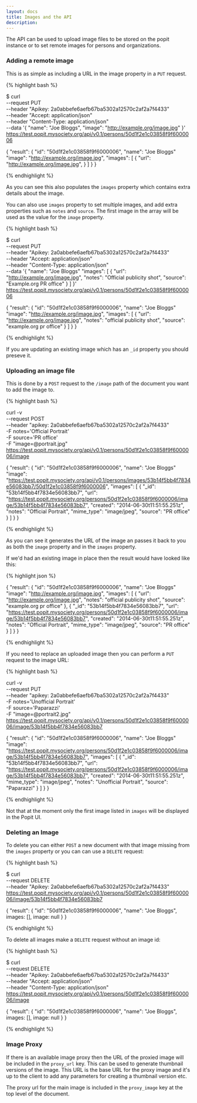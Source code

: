 ```yaml
---
layout: docs
title: Images and the API
description: 
---
```


The API can be used to upload image files to be stored on the popit instance or to set remote images for persons and organizations.

### Adding a remote image

This is as simple as including a URL in the image property in a `PUT` request.

{% highlight bash %}

$ curl                                                          \
    --request PUT                                               \
    --header "Apikey: 2a0abbefe6aefb67ba5302a12570c2af2a7f4433" \
    --header "Accept: application/json"                         \
    --header "Content-Type: application/json"                   \
    --data '{ "name": "Joe Bloggs",
              "image": "http://example.org/image.jpg" }'        \
https://test.popit.mysociety.org/api/v0.1/persons/50d1f2e1c03858f9f6000006

{
  "result": {
    "id": "50d1f2e1c03858f9f6000006",
    "name": "Joe Bloggs"
    "image": "http://example.org/image.jpg",
    "images": [
        {
            "url": "http://example.org/image.jpg",
        }
    ]
  }
}

{% endhighlight %}

As you can see this also populates the `images` property which contains extra details about the image.

You can also use `images` property to set multiple images, and add extra properties such as `notes` and `source`. The first image in the array will be used as the value for the `image` property.

{% highlight bash %}

$ curl                                                          \
    --request PUT                                               \
    --header "Apikey: 2a0abbefe6aefb67ba5302a12570c2af2a7f4433" \
    --header "Accept: application/json"                         \
    --header "Content-Type: application/json"                   \
    --data '{ "name": "Joe Bloggs"
              "images": [
                {
                  "url": "http://example.org/image.jpg",
                  "notes": "Official publicity shot",
                  "source": "Example.org PR office"
                }
              ]
            }'                                                  \
https://test.popit.mysociety.org/api/v0.1/persons/50d1f2e1c03858f9f6000006

{
  "result": {
    "id": "50d1f2e1c03858f9f6000006",
    "name": "Joe Bloggs"
    "image": "http://example.org/image.jpg",
    "images": [
        {
            "url": "http://example.org/image.jpg",
            "notes": "official publicity shot",
            "source": "example.org pr office"
        }
    ]
  }
}

{% endhighlight %}

If you are updating an existing image which has an `_id` property you should preseve it.

### Uploading an image file

This is done by a `POST` request to the `/image` path of the document you want to add the image to.

{% highlight bash %}

curl -v                                                             \
    --request POST                                                  \
    --header "apikey: 2a0abbefe6aefb67ba5302a12570c2af2a7f4433"     \
    -F notes='Official Portrait'                                    \
    -F source='PR office'                                           \
    -F "image=@portrait.jpg"                                        \
https://test.popit.mysociety.org/api/v0.1/persons/50d1f2e1c03858f9f6000006/image

{
  "result": {
    "id": "50d1f2e1c03858f9f6000006",
    "name": "Joe Bloggs"
    "image": "https://test.popit.mysociety.org/api/v0.1/persons/images/53b14f5bb4f7834e56083bb7/50d1f2e1c03858f9f6000006",
    "images": [
        {
            "_id": "53b14f5bb4f7834e56083bb7",
            "url": "https://test.popit.mysociety.org/persons/50d1f2e1c03858f9f6000006/image/53b14f5bb4f7834e56083bb7",
            "created": "2014-06-30t11:51:55.251z",
            "notes": "Official Portrait",
            "mime_type": "image/jpeg",
            "source": "PR office"
        }
    ]
  }
}

{% endhighlight %}

As you can see it generates the URL of the image an passes it back to you as both the `image` property and in the `images` property.

If we'd had an existing image in place then the result would have looked like this:

{% highlight json %}

{
  "result": {
    "id": "50d1f2e1c03858f9f6000006",
    "name": "Joe Bloggs"
    "image": "http://example.org/image.jpg",
    "images": [
        {
            "url": "http://example.org/image.jpg",
            "notes": "official publicity shot",
            "source": "example.org pr office"
        },
        {
            "_id": "53b14f5bb4f7834e56083bb7",
            "url": "https://test.popit.mysociety.org/persons/50d1f2e1c03858f9f6000006/image/53b14f5bb4f7834e56083bb7",
            "created": "2014-06-30t11:51:55.251z",
            "notes": "Official Portrait",
            "mime_type": "image/jpeg",
            "source": "PR office"
        }
    ]
  }
}

{% endhighlight %}

If you need to replace an uploaded image then you can perform a `PUT` request to the image URL:

{% highlight bash %}

curl -v                                                               \
    --request PUT                                                     \
    --header "apikey: 2a0abbefe6aefb67ba5302a12570c2af2a7f4433"       \
    -F notes='Unofficial Portrait'                                    \
    -F source='Paparazzi'                                             \
    -F "image=@portrait2.jpg"                                         \
https://test.popit.mysociety.org/api/v0.1/persons/50d1f2e1c03858f9f6000006/image/53b14f5bb4f7834e56083bb7

{
  "result": {
    "id": "50d1f2e1c03858f9f6000006",
    "name": "Joe Bloggs"
    "image": "https://test.popit.mysociety.org/persons/50d1f2e1c03858f9f6000006/image/53b14f5bb4f7834e56083bb7",
    "images": [
        {
            "_id": "53b14f5bb4f7834e56083bb7",
            "url": "https://test.popit.mysociety.org/persons/50d1f2e1c03858f9f6000006/image/53b14f5bb4f7834e56083bb7",
            "created": "2014-06-30t11:51:55.251z",
            "mime_type": "image/jpeg",
            "notes": "Unofficial Portrait",
            "source": "Paparazzi"
        }
    ]
  }
}

{% endhighlight %}

Not that at the moment only the first image listed in `images` will be displayed in the Popit UI.

### Deleting an Image

To delete you can either `POST` a new document with that image missing from the `images` property or you can can use a `DELETE` request:

{% highlight bash %}

$ curl                                                          \
    --request DELETE                                            \
    --header "Apikey: 2a0abbefe6aefb67ba5302a12570c2af2a7f4433" \
https://test.popit.mysociety.org/api/v0.1/persons/50d1f2e1c03858f9f6000006/image/53b14f5bb4f7834e56083bb7

{
  "result": {
    "id": "50d1f2e1c03858f9f6000006",
    "name": "Joe Bloggs",
    images: [],
    image: null
  }
}

{% endhighlight %}

To delete all images make a `DELETE` request without an image id:

{% highlight bash %}

$ curl                                                          \
    --request DELETE                                            \
    --header "Apikey: 2a0abbefe6aefb67ba5302a12570c2af2a7f4433" \
    --header "Accept: application/json"                         \
    --header "Content-Type: application/json"                   \
https://test.popit.mysociety.org/api/v0.1/persons/50d1f2e1c03858f9f6000006/image

{
  "result": {
    "id": "50d1f2e1c03858f9f6000006",
    "name": "Joe Bloggs",
    images: [],
    image: null
  }
}

{% endhighlight %}

### Image Proxy

If there is an available image proxy then the URL of the proxied image will be included in the `proxy_url` key. This can
be used to generate thumbnail versions of the image. This URL is the base URL for the proxy image and it's up to the client
to add any parameters for creating a thumbnail version etc.

The proxy url for the main image is included in the `proxy_image` key at the top level of the document.
